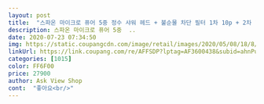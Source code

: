 ```yaml
---
layout: post 
title:  "스파온 마이크로 퓨어 5중 정수 샤워 헤드 + 불순물 차단 필터 1차 10p + 2차 10p 세트, 1세트" 
description: 스파온 마이크로 퓨어 5중  ..
date: 2020-07-23 07:34:50 
img: https://static.coupangcdn.com/image/retail/images/2020/05/08/18/8/552640b7-5fb3-477b-b80b-20b404ef1c2d.jpg 
linkUrl: https://link.coupang.com/re/AFFSDP?lptag=AF3600438&subid=ahnPublicAsk&pageKey=1568861686&itemId=2682789578&vendorItemId=70814490497&traceid=V0-113-4c66b88b4bad9a19 
categories: [1015] 
color: FF6F00 
price: 27900 
author: Ask View Shop 
cont:  "좋아요<br/>" 
---
```

